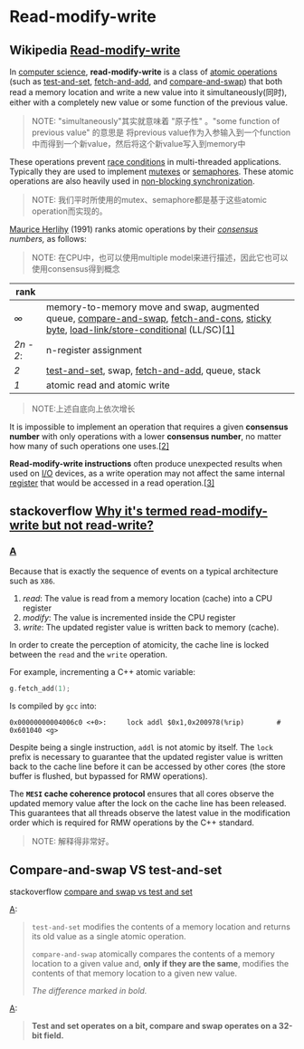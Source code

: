 # Read-modify-write



## Wikipedia [Read-modify-write](https://infogalactic.com/info/Read-modify-write)

In [computer science](https://infogalactic.com/info/Computer_science), **read-modify-write** is a class of [atomic operations](https://infogalactic.com/info/Atomic_operation) (such as [test-and-set](https://infogalactic.com/info/Test-and-set), [fetch-and-add](https://infogalactic.com/info/Fetch-and-add), and [compare-and-swap](https://infogalactic.com/info/Compare-and-swap)) that both read a memory location and write a new value into it simultaneously(同时), either with a completely new value or some function of the previous value. 

> NOTE: "simultaneously"其实就意味着 "原子性" 。"some function of previous value" 的意思是 将previous value作为入参输入到一个function中而得到一个新value，然后将这个新value写入到memory中

These operations prevent [race conditions](https://infogalactic.com/info/Race_conditions) in multi-threaded applications. Typically they are used to implement [mutexes](https://infogalactic.com/info/Mutex) or [semaphores](https://infogalactic.com/info/Semaphore_(programming)). These atomic operations are also heavily used in [non-blocking synchronization](https://infogalactic.com/info/Non-blocking_synchronization).

> NOTE: 我们平时所使用的mutex、semaphore都是基于这些atomic operation而实现的。

[Maurice Herlihy](https://infogalactic.com/info/Maurice_Herlihy) (1991) ranks atomic operations by their *[consensus](https://infogalactic.com/info/Consensus_(computer_science)) numbers,* as follows:

> NOTE: 在CPU中，也可以使用multiple model来进行描述，因此它也可以使用consensus得到概念

| rank      |                                                              |
| --------- | ------------------------------------------------------------ |
| *∞*       | memory-to-memory move and swap, augmented queue, [compare-and-swap](https://infogalactic.com/info/Compare-and-swap), [fetch-and-cons](https://infogalactic.com/w/index.php?title=Fetch-and-cons&action=edit&redlink=1), [sticky byte](https://infogalactic.com/w/index.php?title=Sticky_byte&action=edit&redlink=1), [load-link/store-conditional](https://infogalactic.com/info/Load-link/store-conditional) (LL/SC)[[1\]](https://infogalactic.com/info/Read-modify-write#cite_note-1) |
| *2n - 2*: | n-register assignment                                        |
| *2*       | [test-and-set](https://infogalactic.com/info/Test-and-set), swap, [fetch-and-add](https://infogalactic.com/info/Fetch-and-add), queue, stack |
| *1*       | atomic read and atomic write                                 |



> NOTE:上述自底向上依次增长

It is impossible to implement an operation that requires a given **consensus number** with only operations with a lower **consensus number**, no matter how many of such operations one uses.[[2\]](https://infogalactic.com/info/Read-modify-write#cite_note-2)

**Read-modify-write instructions** often produce unexpected results when used on [I/O](https://infogalactic.com/info/I/O) devices, as a write operation may not affect the same internal [register](https://infogalactic.com/info/Hardware_register) that would be accessed in a read operation.[[3\]](https://infogalactic.com/info/Read-modify-write#cite_note-3)



## stackoverflow [Why it's termed read-modify-write but not read-write?](https://stackoverflow.com/questions/49452022/why-its-termed-read-modify-write-but-not-read-write)



### [A](https://stackoverflow.com/a/49638936)

Because that is exactly the sequence of events on a typical architecture such as `X86`.

1. *read*: The value is read from a memory location (cache) into a CPU register
2. *modify*: The value is incremented inside the CPU register
3. *write*: The updated register value is written back to memory (cache).

In order to create the perception of atomicity, the cache line is locked between the `read` and the `write` operation.

For example, incrementing a C++ atomic variable:

```C++
g.fetch_add(1);
```

Is compiled by `gcc` into:

```assembly
0x00000000004006c0 <+0>:     lock addl $0x1,0x200978(%rip)        # 0x601040 <g>
```

Despite being a single instruction, `addl` is not atomic by itself. The `lock` prefix is necessary to guarantee that the updated register value is written back to the cache line before it can be accessed by other cores (the store buffer is flushed, but bypassed for RMW operations).

The **`MESI` cache coherence protocol** ensures that all cores observe the updated memory value after the lock on the cache line has been released. This guarantees that all threads observe the latest value in the modification order which is required for RMW operations by the C++ standard.

> NOTE: 解释得非常好。



## Compare-and-swap VS test-and-set

stackoverflow [compare and swap vs test and set](https://stackoverflow.com/questions/3659336/compare-and-swap-vs-test-and-set)

[A](https://stackoverflow.com/a/3659535): 

> `test-and-set` modifies the contents of a memory location and returns its old value as a single atomic operation.
>
> `compare-and-swap` atomically compares the contents of a memory location to a given value and, **only if they are the same**, modifies the contents of that memory location to a given new value.
>
> *The difference marked in bold.*

[A](https://stackoverflow.com/a/40101529):

> **Test and set operates on a bit, compare and swap operates on a 32-bit field.**